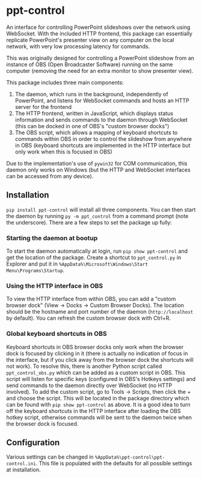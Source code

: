 # ppt-control

An interface for controlling PowerPoint slideshows over the network using WebSocket. With the included HTTP frontend, this package can essentially replicate PowerPoint's presenter view on any computer on the local network, with very low processing latency for commands.

This was originally designed for controlling a PowerPoint slideshow from an instance of OBS (Open Broadcaster Software) running on the same computer (removing the need for an extra monitor to show presenter view).

This package includes three main components:
1. The daemon, which runs in the background, independently of PowerPoint, and listens for WebSocket commands and hosts an HTTP server for the frontend
2. The HTTP frontend, written in JavaScript, which displays status information and sends commands to the daemon through WebSocket (this can be docked in one of OBS's "custom browser docks")
3. The OBS script, which allows a mapping of keyboard shortcuts to commands within OBS in order to control the slideshow from anywhere in OBS (keyboard shortcuts are implemented in the HTTP interface but only work when this is focused in OBS)

Due to the implementation's use of `pywin32` for COM communication, this daemon only works on Windows (but the HTTP and WebSocket interfaces can be accessed from any device).

## Installation

`pip install ppt-control`
will install all three components. You can then start the daemon by running 
`py -m ppt_control`
from a command prompt (note the underscore). There are a few steps to set the package up fully:

### Starting the daemon at bootup

To start the daemon automatically at login, run 
`pip show ppt-control`
and get the location of the package. Create a shortcut to `ppt_control.py` in Explorer and put it in `%AppData%\Microsoft\Windows\Start Menu\Programs\Startup`.

### Using the HTTP interface in OBS

To view the HTTP interface from within OBS, you can add a "custom browser dock" (View -> Docks -> Custom Browser Docks). The location should be the hostname and port number of the daemon (`http://localhost` by default). You can refresh the custom browser dock with Ctrl+R.

### Global keyboard shortcuts in OBS

Keyboard shortcuts in OBS browser docks only work when the browser dock is focused by clicking in it (there is actually no indication of focus in the interface, but if you click away from the browser dock the shortcuts will not work). To resolve this, there is another Python script called `ppt_control_obs.py` which can be added as a custom script in OBS. This script will listen for specific keys (configured in OBS's Hotkeys settings) and send commands to the daemon directly over WebSocket (no HTTP involved). To add the custom script, go to Tools -> Scripts, then click the + and choose the script. This will be located in the package directory which can be found with
`pip show ppt-control`
as above. It is a good idea to turn off the keyboard shortcuts in the HTTP interface after loading the OBS hotkey script, otherwise commands will be sent to the daemon twice when the browser dock is focused.

## Configuration

Various settings can be changed in `%AppData%\ppt-control\ppt-control.ini`. This file is populated with the defaults for all possible settings at installation.
